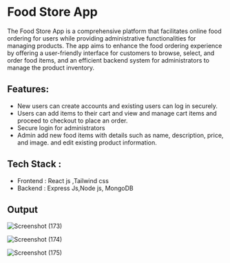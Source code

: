 # Food Store App
The Food Store App is a comprehensive platform that facilitates online food ordering for users while providing administrative functionalities for managing products. The app aims to enhance the food ordering experience by offering a user-friendly interface for customers to browse, select, and order food items, and an efficient backend system for administrators to manage the product inventory.

## Features:

- New users can create accounts and
existing users can log in securely.
- Users can add items to their cart and
view and manage cart items and
proceed to checkout to place an order.
- Secure login for administrators
- Admin add new food items with details such as name, description, price, and image.
and edit existing product information.

## Tech Stack :

- Frontend : React js ,Tailwind css  
- Backend : Express Js,Node js, MongoDB

## Output 

![Screenshot (173)](https://github.com/user-attachments/assets/90f9f89e-c515-4422-a49f-1e909265bf1e)


![Screenshot (174)](https://github.com/user-attachments/assets/62d9788f-0148-4a07-86d9-48c4692cb372)

![Screenshot (175)](https://github.com/user-attachments/assets/7ea8abc7-6aac-4445-8d8b-2fbaa1dbbb8a)
